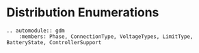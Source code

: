 # Distribution Enumerations


```{eval-rst}
.. automodule:: gdm
    :members: Phase, ConnectionType, VoltageTypes, LimitType, BatteryState, ControllerSupport

```